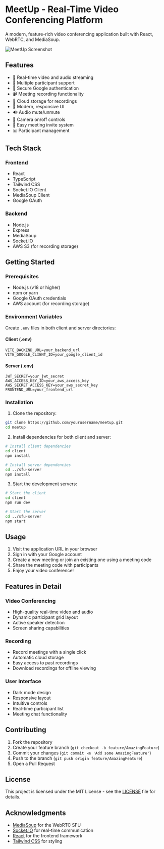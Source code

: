 # MeetUp - Real-Time Video Conferencing Platform

A modern, feature-rich video conferencing application built with React, WebRTC, and MediaSoup.

![MeetUp Screenshot](https://images.pexels.com/photos/7862603/pexels-photo-7862603.jpeg?auto=compress&cs=tinysrgb&w=1260&h=750&dpr=2)

## Features

- 🎥 Real-time video and audio streaming
- 👥 Multiple participant support
- 🔐 Secure Google authentication
- 📹 Meeting recording functionality
- 💾 Cloud storage for recordings
- 🎨 Modern, responsive UI
- 🔊 Audio mute/unmute
- 📱 Camera on/off controls
- 🔗 Easy meeting invite system
- 📊 Participant management

## Tech Stack

### Frontend
- React
- TypeScript
- Tailwind CSS
- Socket.IO Client
- MediaSoup Client
- Google OAuth

### Backend
- Node.js
- Express
- MediaSoup
- Socket.IO
- AWS S3 (for recording storage)

## Getting Started

### Prerequisites

- Node.js (v18 or higher)
- npm or yarn
- Google OAuth credentials
- AWS account (for recording storage)

### Environment Variables

Create `.env` files in both client and server directories:

#### Client (.env)
```
VITE_BACKEND_URL=your_backend_url
VITE_GOOGLE_CLIENT_ID=your_google_client_id
```

#### Server (.env)
```
JWT_SECRET=your_jwt_secret
AWS_ACCESS_KEY_ID=your_aws_access_key
AWS_SECRET_ACCESS_KEY=your_aws_secret_key
FRONTEND_URL=your_frontend_url
```

### Installation

1. Clone the repository:
```bash
git clone https://github.com/yourusername/meetup.git
cd meetup
```

2. Install dependencies for both client and server:
```bash
# Install client dependencies
cd client
npm install

# Install server dependencies
cd ../sfu-server
npm install
```

3. Start the development servers:

```bash
# Start the client
cd client
npm run dev

# Start the server
cd ../sfu-server
npm start
```

## Usage

1. Visit the application URL in your browser
2. Sign in with your Google account
3. Create a new meeting or join an existing one using a meeting code
4. Share the meeting code with participants
5. Enjoy your video conference!

## Features in Detail

### Video Conferencing
- High-quality real-time video and audio
- Dynamic participant grid layout
- Active speaker detection
- Screen sharing capabilities

### Recording
- Record meetings with a single click
- Automatic cloud storage
- Easy access to past recordings
- Download recordings for offline viewing

### User Interface
- Dark mode design
- Responsive layout
- Intuitive controls
- Real-time participant list
- Meeting chat functionality

## Contributing

1. Fork the repository
2. Create your feature branch (`git checkout -b feature/AmazingFeature`)
3. Commit your changes (`git commit -m 'Add some AmazingFeature'`)
4. Push to the branch (`git push origin feature/AmazingFeature`)
5. Open a Pull Request

## License

This project is licensed under the MIT License - see the [LICENSE](LICENSE) file for details.

## Acknowledgments

- [MediaSoup](https://mediasoup.org/) for the WebRTC SFU
- [Socket.IO](https://socket.io/) for real-time communication
- [React](https://reactjs.org/) for the frontend framework
- [Tailwind CSS](https://tailwindcss.com/) for styling
